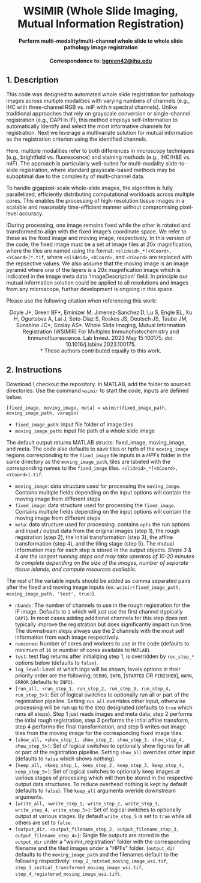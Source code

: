 # <div align="center"> WSIMIR (Whole Slide Imaging, Mutual Information Registration) </div>
#### <div align="center"> Perform multi-modality/multi-channel whole slide to whole slide pathology image registration</div>
#### <div align="center">Correspondence to: bgreen42@jhu.edu</div>

## 1. Description
This code was designed to automated whole slide registration for pathology images across multiple modalities with varying numbers of channels (e.g., IHC with three-channel RGB vs. mIF with *n* spectral channels). Unlike traditional approaches that rely on grayscale conversion or single-channel registration (e.g., DAPI in IF), this method employs self-information to automatically identify and select the most informative channels for registration. Next we leverage a multivariate solution for mutual information as the registration criterion using the identified channels.

Here, multiple modalities refer to both differences in microscopy techniques (e.g., brightfield vs. fluorescence) and staining methods (e.g., IHC/H&E vs. mIF). The approach is particularly well-suited for multi-modality slide-to-slide registration, where standard grayscale-based methods may be suboptimal due to the complexity of multi-channel data.

To handle gigapixel-scale whole-slide images, the algorithm is fully parallelized, efficiently distributing computational workloads across multiple cores. This enables the processing of high-resolution tissue images in a scalable and reasonably time-efficient manner without compromising pixel-level accuracy.

IDuring processing, one image remains fixed while the other is rotated and transformed to align with the fixed image’s coordinate space. We refer to these as the fixed image and moving image, respectively. In this version of the code, the fixed image must be a set of image tiles at 20x magnification, where the tiles are named using the format: `<slideid>_*[<XCoord>, <YCoord>]*.tif`, where `<slideid>`, `<XCoord>`, and `<YCoord>` are replaced with the repsective values.  We also assume that the moving image is an image pyramid where one of the layers is a 20x magnification image which is indicated in the image meta data 'ImageDescription' field. In principle our mutual information solution could be applied to all resolutions and images from any microscope, further development is ongoing in this space.

Please use the following citation when referencing this work:

<div align="center"> Doyle J*, Green BF*, Eminizer M, Jimenez-Sanchez D, Lu S, Engle EL, Xu H, Ogurtsova A, Lai J, Soto-Diaz S, Roskes JS, Deutsch JS, Taube JM, Sunshine JC*, Szalay AS*. Whole Slide Imaging, Mutual Information Registration (WSIMIR) For Multiplex Immunohistochemistry and Immunofluorescence. Lab Invest. 2023 May 15:100175. doi: 10.1016/j.labinv.2023.100175.</div> 
<div align="center">* These authors contributed equally to this work.</div> 

## 2. Instructions

Download \ checkout the repository. In MATLAB, add the folder to sourced directories. Use the command `wsimir` to start the code, inputs are defined below.
```
[fixed_image, moving_image, meta] = wsimir(fixed_image_path, moving_image_path, varagin)
```
- `fixed_image_path`: input file folder of image tiles
- `moving_image_path`: input file path of a whole slide image

The default output returns MATLAB structs: fixed_image, moving_image, and meta. The code also defaults to save tiles or hpfs of the `moving_image` regions corresponding to the `fixed_image` tile inputs in a *HPFs* folder in the same directory as the `moving_image_path`, tiles are labeled with the corresponding names to the `fixed_image` tiles. `<slideid>_*[<XCoord>, <YCoord>].tif`.
- `moving_image`: data structure used for processing the `moving_image`. Contains multiple fields depending on the input options will contain the moving image from different steps 
- `fixed_image`:  data structure used for processing the `fixed_image`. Contains multiple fields depending on the input options will contain the moving image from different steps 
- `meta`: data structure used for processing. contains `opts` the run options and input / output data from the original images (step 1), the rough regstration (step 2), the initial transformation (step 3), the affine transformation (step 4), and the tiling stage (step 5). The mutual information map for each step is stored in the output objects. *Steps 3 & 4 are the longest running steps and may take upwards of 10-20 minutes to complete depending on the size of the images, number of separate tissue islands, and compute resources available.*
 
The rest of the variable inputs should be added as comma separated pairs after the fixed and moving image inputs (ex. `wsimir(fixed_image_path, moving_image_path, 'test', true)`).
- `nbands`: The number of channels to use in the rough registration for the IF image. Defaults to `1` which will just use the first channel (typically `DAPI`). In most cases adding additional channels for this step does not typically improve the registration but does significantly impact run time. The downstream steps always use the 2 channels with the most self information from each image respectively.
- `numcores`: Number of cores and workers to use in the code (defaults to minimum of `16` or number of cores available to `MATLAB`).
- `test`: test flag returns after initializing step 1, is overridden by `run_step_*` options below (defaults to `false`).
- `log_level`: Level at which logs will be shown, levels options in their priority order are the following; `DEBUG`, `INFO`, [`STARTED` OR `FINISHED`], `WARN`, `ERROR` (defaults to `INFO`).
- `[run_all, <run_step_1, run_step_2, run_step_3, run_step_4, run_step_5>]`: Set of logical switches to optionally run all or part of the registration pipeline. Setting `run_all` overrides other input, otherwise processing will be run up to the step designated (defaults to `true` which runs all steps). Step 1 just reads images and meta data, step 2 performs the intial rough registration, step 3 performs the intial affine transform, step 4 performs the final transformation, and step 5 writes out image tiles from the moving image for the corresponding fixed image tiles.
- `[show_all, <show_step_1, show_step_2, show_step_3, show_step_4, show_step_5>]`: Set of logical switches to optionally show figures for all or part of the registration pipeline. Setting `show_all` overrides other input (defaults to `false` which shows nothing).
- `[keep_all, <keep_step_1, keep_step_2, keep_step_3, keep_step_4, keep_step_5>]`: Set of logical switches to optionally keep images at various stages of processing which will then be stored in the respective output data structures. To reduce overhead nothing is kept by default (defaults to `false`). The `keep_all` arguments overide downstream arguments.
- `[write_all, <write_step_1, write_step_2, write_step_3, write_step_4, write_step_5>]`:  Set of logical switches to optionally output at various stages. By default `write_step_5` is set to `true` while all others are set to `false`.
- `[output_dir, <output_filename_step_2, output_filename_step_3, output_filename_step_4>]`: Single file outputs are stored in the `output_dir` under a "wsimir_registration" folder with the corresponding filename and the tiled images under a "HPFs" folder. (`output_dir` defaults to the `moving_image_path` and the filenames default to the following respectively: `step_2_rotated_moving_image_wsi.tif`, `step_3_initial_transformed_moving_image_wsi.tif`, `step_4_registered_moving_image_wsi.tif`).
